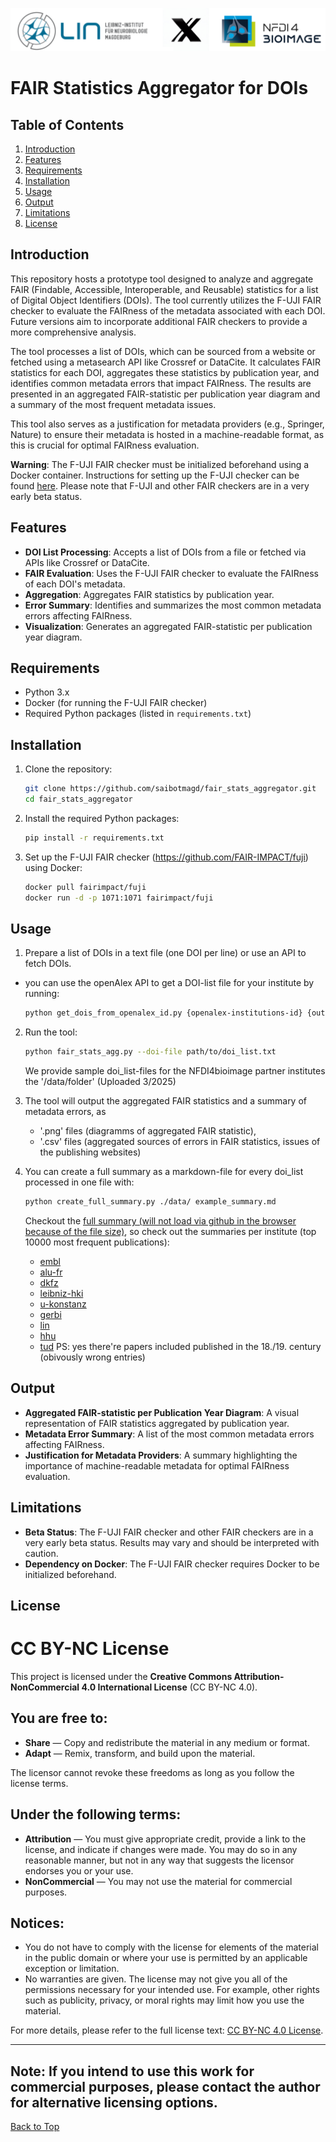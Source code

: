 ![Lin_X_NFDI4BIOIMAGE](/imgs/lin_x_nfdi4bioimage.png)
# FAIR Statistics Aggregator for DOIs

## Table of Contents
1. [Introduction](#introduction)
2. [Features](#features)
3. [Requirements](#requirements)
4. [Installation](#installation)
5. [Usage](#usage)
6. [Output](#output)
7. [Limitations](#limitations)
8. [License](#license)

## Introduction
This repository hosts a prototype tool designed to analyze and aggregate FAIR (Findable, Accessible, Interoperable, and Reusable) statistics for a list of Digital Object Identifiers (DOIs). The tool currently utilizes the F-UJI FAIR checker to evaluate the FAIRness of the metadata associated with each DOI. Future versions aim to incorporate additional FAIR checkers to provide a more comprehensive analysis.

The tool processes a list of DOIs, which can be sourced from a website or fetched using a metasearch API like Crossref or DataCite. It calculates FAIR statistics for each DOI, aggregates these statistics by publication year, and identifies common metadata errors that impact FAIRness. The results are presented in an aggregated FAIR-statistic per publication year diagram and a summary of the most frequent metadata issues.

This tool also serves as a justification for metadata providers (e.g., Springer, Nature) to ensure their metadata is hosted in a machine-readable format, as this is crucial for optimal FAIRness evaluation.

**Warning**: The F-UJI FAIR checker must be initialized beforehand using a Docker container. Instructions for setting up the F-UJI checker can be found [here](https://github.com/FAIR-IMPACT/fuji). Please note that F-UJI and other FAIR checkers are in a very early beta status.

## Features
- **DOI List Processing**: Accepts a list of DOIs from a file or fetched via APIs like Crossref or DataCite.
- **FAIR Evaluation**: Uses the F-UJI FAIR checker to evaluate the FAIRness of each DOI's metadata.
- **Aggregation**: Aggregates FAIR statistics by publication year.
- **Error Summary**: Identifies and summarizes the most common metadata errors affecting FAIRness.
- **Visualization**: Generates an aggregated FAIR-statistic per publication year diagram.

## Requirements
- Python 3.x
- Docker (for running the F-UJI FAIR checker)
- Required Python packages (listed in `requirements.txt`)

## Installation
1. Clone the repository:
   ```bash
   git clone https://github.com/saibotmagd/fair_stats_aggregator.git
   cd fair_stats_aggregator
   ```
2. Install the required Python packages:
   ```bash
   pip install -r requirements.txt
   ```
3. Set up the F-UJI FAIR checker (https://github.com/FAIR-IMPACT/fuji) using Docker:
   ```bash
   docker pull fairimpact/fuji
   docker run -d -p 1071:1071 fairimpact/fuji
   ```

## Usage
1. Prepare a list of DOIs in a text file (one DOI per line) or use an API to fetch DOIs.

- you can use the openAlex API to get a DOI-list file for your institute by running: 
    ```bash
    python get_dois_from_openalex_id.py {openalex-institutions-id} {outputfile.txt}
    ```
2. Run the tool:
   ```bash
   python fair_stats_agg.py --doi-file path/to/doi_list.txt
   ```
   We provide sample doi_list-files for the NFDI4bioimage partner institutes the '/data/folder' (Uploaded 3/2025)
   
3. The tool will output the aggregated FAIR statistics and a summary of metadata errors, as 
    - '.png' files (diagramms of aggregated FAIR statistic), 
    - '.csv' files (aggregated sources of errors in FAIR statistics, issues of the publishing websites)
    
4. You can create a full summary as a markdown-file for every doi_list processed in one file with:
   ```bash
   python create_full_summary.py ./data/ example_summary.md
   ```
   Checkout the [full summary (will not load via github in the browser because of the file size)](fair_full_summary.md), so check out the summaries per institute (top 10000 most frequent publications):
    - [embl](/data/fair_full_summary/summary_embl.md)
    - [alu-fr](/data/fair_full_summary/summary_alu-fr.md)
    - [dkfz](/data/fair_full_summary/summary_dkfz.md)
    - [leibniz-hki](/data/fair_full_summary/summary_leibniz-hki.md)
    - [u-konstanz](/data/fair_full_summary/summary_u-konstanz.md)
    - [gerbi](/data/fair_full_summary/summary_gerbi.md)
    - [lin](/data/fair_full_summary/summary_lin.md)
    - [hhu](/data/fair_full_summary/summary_hhu.md)
    - [tud](/data/fair_full_summary/summary_tud.md)
    PS: yes there're papers included published in the 18./19. century (obivously wrong entries)


## Output
- **Aggregated FAIR-statistic per Publication Year Diagram**: A visual representation of FAIR statistics aggregated by publication year.
- **Metadata Error Summary**: A list of the most common metadata errors affecting FAIRness.
- **Justification for Metadata Providers**: A summary highlighting the importance of machine-readable metadata for optimal FAIRness evaluation.

## Limitations
- **Beta Status**: The F-UJI FAIR checker and other FAIR checkers are in a very early beta status. Results may vary and should be interpreted with caution.
- **Dependency on Docker**: The F-UJI FAIR checker requires Docker to be initialized beforehand.

## License

# CC BY-NC License

This project is licensed under the **Creative Commons Attribution-NonCommercial 4.0 International License** (CC BY-NC 4.0).

## You are free to:

- **Share** — Copy and redistribute the material in any medium or format.
- **Adapt** — Remix, transform, and build upon the material.

The licensor cannot revoke these freedoms as long as you follow the license terms.

## Under the following terms:

- **Attribution** — You must give appropriate credit, provide a link to the license, and indicate if changes were made. You may do so in any reasonable manner, but not in any way that suggests the licensor endorses you or your use.
- **NonCommercial** — You may not use the material for commercial purposes.

## Notices:

- You do not have to comply with the license for elements of the material in the public domain or where your use is permitted by an applicable exception or limitation.
- No warranties are given. The license may not give you all of the permissions necessary for your intended use. For example, other rights such as publicity, privacy, or moral rights may limit how you use the material.

For more details, please refer to the full license text: [CC BY-NC 4.0 License](https://creativecommons.org/licenses/by-nc/4.0/).

---

**Note**: If you intend to use this work for commercial purposes, please contact the author for alternative licensing options.
---

[Back to Top](#fair-statistics-aggregator-for-dois)
